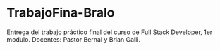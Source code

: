 # TrabajoFina-Bralo
Entrega del trabajo práctico final del curso de Full Stack Developer, 1er modulo. Docentes: Pastor Bernal y Brian Galli.
